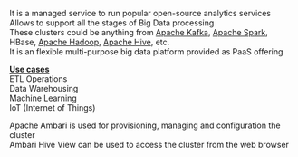 It is a managed service to run popular open-source analytics services  
Allows to support all the stages of Big Data processing  
These clusters could be anything from [Apache Kafka](../../../Data%20Analytics/Apache%20Kafka/Apache%20Kafka.md), [Apache Spark](../../../Data%20Analytics/Apache%20Spark/Apache%20Spark.md), HBase, [Apache Hadoop](../../../Data%20Analytics/Apache%20Hadoop/Apache%20Hadoop.md), [Apache Hive](../../../Data%20Analytics/Apache%20Hive/Apache%20Hive.md), etc.  
It is an flexible multi-purpose big data platform provided as PaaS offering

**<u>Use cases</u>**  
ETL Operations  
Data Warehousing  
Machine Learning  
IoT (Internet of Things)

Apache Ambari is used for provisioning, managing and configuration the cluster  
Ambari Hive View can be used to access the cluster from the web browser

